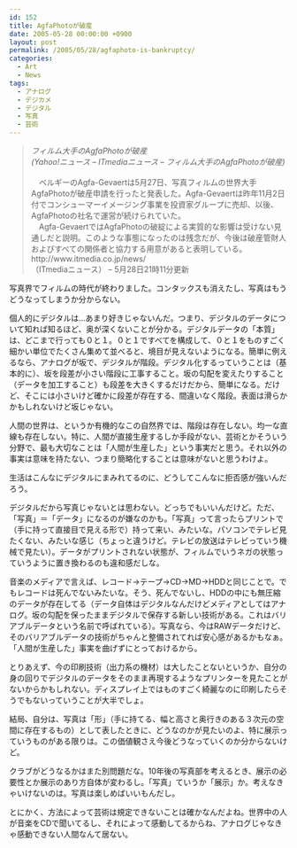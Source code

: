 ```yaml
---
id: 152
title: AgfaPhotoが破産
date: 2005-05-28 00:00:00 +0900
layout: post
permalink: /2005/05/28/agfaphoto-is-bankruptcy/
categories:
  - Art
  - News
tags:
  - アナログ
  - デジカメ
  - デジタル
  - 写真
  - 芸術
---
```

<blockquote cite="http://headlines.yahoo.co.jp/hl?a=20050528-00000009-zdn_n-sci" title="Yahoo!ニュース - ITmediaニュース - フィルム大手のAgfaPhotoが破産">
  <p>
    <cite>フィルム大手のAgfaPhotoが破産<br /> (Yahoo!ニュース &#8211; ITmediaニュース &#8211; フィルム大手のAgfaPhotoが破産)</cite><br /> <br />　ベルギーのAgfa-Gevaertは5月27日、写真フィルムの世界大手AgfaPhotoが破産申請を行ったと発表した。Agfa-Gevaertは昨年11月2日付でコンシューマーイメージング事業を投資家グループに売却、以後、AgfaPhotoの社名で運営が続けられていた。<br /> 　Agfa-GevaertではAgfaPhotoの破綻による実質的な影響は受けない見通しだと説明。このような事態になったのは残念だが、今後は破産管財人およびすべての関係者と協力する用意があると表明している。<br /> http://www.itmedia.co.jp/news/<br /> （ITmediaニュース） &#8211; 5月28日21時11分更新
  </p>
</blockquote>

<!--more-->

写真界でフィルムの時代が終わりました。コンタックスも消えたし、写真はもうどうなってしまうか分からない。
  
個人的にデジタルは…あまり好きじゃないんだ。つまり、デジタルのデータについて知れば知るほど、奥が深くないことが分かる。デジタルデータの「本質」は、どこまで行っても０と１。０と１ですべてを構成して、０と１をものすごく細かい単位でたくさん集めて並べると、境目が見えないようになる。簡単に例えるなら、アナログが坂で、デジタルが階段。デジタル化するっていうことは（基本的に）、坂を段差が小さい階段に工事すること。坂の勾配を変えたりすること（データを加工すること）も段差を大きくするだけだから、簡単になる。だけど、そこには小さいけど確かに段差が存在する、間違いなく階段。表面は滑らかかもしれないけど坂じゃない。
  
人間の世界は、というか有機的なこの自然界では、階段は存在しない。均一な直線も存在しない。特に、人間が直接生産するしか手段がない、芸術とかそういう分野で、最も大切なことは「人間が生産した」という事実だと思う。それ以外の事実は意味を持たない、つまり簡略化することは意味がないと思うわけよ。

生活はこんなにデジタルにまみれてるのに、どうしてこんなに拒否感が強いんだろう。

デジタルだから写真じゃないとは思わない。どっちでもいいんだけど。ただ、「写真」＝「データ」になるのが嫌なのかも。「写真」って言ったらプリントで（手に持って直接目で見える形で）持って来い、みたいな。パソコンでテレビ見たくない、みたいな感じ（ちょっと違うけど。テレビの放送はテレビっていう機械で見たい）。データがプリントされない状態が、フィルムでいうネガの状態っていうように置き換わるのも違和感だしな。

音楽のメディアで言えば、レコード→テープ→CD→MD→HDDと同じことで。でもレコードは死んでないみたいな。そう、死んでないし、HDDの中にも無圧縮のデータが存在してる（データ自体はデジタルなんだけどメディアとしてはアナログ。坂の勾配を保ったままデジタルで保存する新しい技術がある。これはバリアブルデータという名前で呼ばれている）。写真なら、今はRAWデータだけど、そのバリアブルデータの技術がちゃんと整備されてれば安心感があるかもなぁ。「人間が生産した」事実を曲げずにとっておけるから。

とりあえず、今の印刷技術（出力系の機材）は大したことないというか、自分の身の回りでデジタルのデータをそのまま再現するようなプリンターを見たことがないからかもしれない。ディスプレイ上ではものすごく綺麗なのに印刷したらそうでもないっていうことが大半でしょ。
  
結局、自分は、写真は「形」（手に持てる、幅と高さと奥行きのある３次元の空間に存在するもの）として表したときに、どうなのかが見たいのよ、特に展示っていうものがある限りは。この価値観さえ今後どうなっていくのか分からないけど。

クラブがどうなるかはまた別問題だな。10年後の写真部を考えるとき、展示の必要性とか展示のあり方自体が変わるし。「写真」ていうか「展示」か。考えなきゃいけないのは。写真は楽しめばいいもんだし。

とにかく、方法によって芸術は規定できないことは確かなんだよね。世界中の人が音楽をCDで聞いてるし、それによって感動してるからね、アナログじゃなきゃ感動できない人間なんて居ない。
